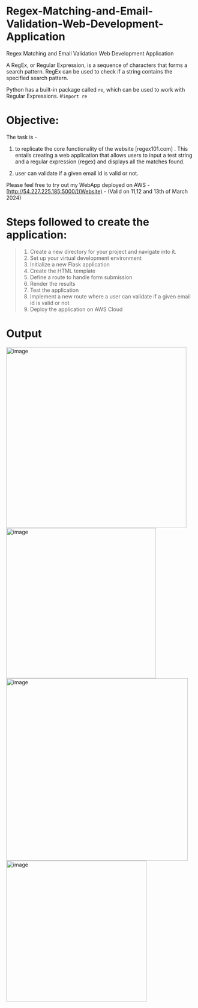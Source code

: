 # Regex-Matching-and-Email-Validation-Web-Development-Application
Regex Matching and Email Validation Web Development Application

A RegEx, or Regular Expression, is a sequence of characters that forms a search pattern. RegEx can be used to check if a string contains the specified search pattern.

Python has a built-in package called `re`, which can be used to work with Regular Expressions.
#`import re`

# Objective:

The task is - 

1. to replicate the core functionality of the website [regex101.com] . This entails creating a web application that allows users to input a test string and a regular expression (regex) and displays all the matches found.

2. user can validate if a given email id is valid or not.

Please feel free to try out my WebApp deployed on AWS - [http://54.227.225.185:5000/](Website) - (Valid on 11,12 and 13th of March 2024)

# Steps followed to create the application:

> 1. Create a new directory for your project and navigate into it.
> 2. Set up your virtual development environment
> 3. Initialize a new Flask application
> 4. Create the HTML template
> 5. Define a route to handle form submission
> 6. Render the results
> 7. Test the application
> 8. Implement a new route where a user can validate if a given email id is valid or not
> 9. Deploy the application on AWS Cloud

# Output

<img width="480" alt="image" src="https://github.com/RachanaVishwa/Regex-Matching-and-Email-Validation-Web-Development-Application/assets/161026961/567f1d1f-5e6f-4190-9f04-81f53ca1a2dc">

<img width="399" alt="image" src="https://github.com/RachanaVishwa/Regex-Matching-and-Email-Validation-Web-Development-Application/assets/161026961/60db88a7-816e-4769-b59f-0cc948900398">

<img width="484" alt="image" src="https://github.com/RachanaVishwa/Regex-Matching-and-Email-Validation-Web-Development-Application/assets/161026961/9bb30d2f-f606-4da2-a1c1-443d000ab22b">

<img width="374" alt="image" src="https://github.com/RachanaVishwa/Regex-Matching-and-Email-Validation-Web-Development-Application/assets/161026961/30aa474d-05b7-43b4-bb27-bf2ac4c94937">


